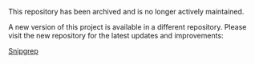 This repository has been archived and is no longer actively maintained.

A new version of this project is available in a different repository. Please visit the new repository for the latest updates and improvements:

[Snipgrep](https://github.com/kaplanelad/snipgrep)
